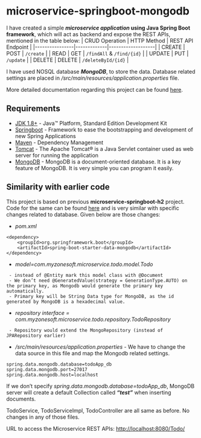 # microservice-springboot-mongodb
I have created a simple ***microservice application* using Java Spring Boot framework**, which will act as backend and expose the REST APIs, mentioned in the table below:
| CRUD Operation | HTTP Method | REST API Endpoint |
|----------------|-------------|-------------------|
| CREATE | POST	| `/create` |
| READ	| GET	| `/findAll` & `/find/{id}` |
| UPDATE | PUT	| `/update` |
| DELETE | DELETE | `/deleteById/{id}` |

I have used NOSQL database ***MongoDB***, to store the data. 
Database related settings are placed in _/src/main/resources/application.properties_ file.

More detailed documentation regarding this project can be found [here](https://myzonesoft.com/2020/10/28/java-full-stack-application-create-a-backend-application-using-spring-boot-with-hardcoded-data/).

## Requirements
- [JDK 1.8+](https://www.oracle.com/java/technologies/javase-downloads.html) - Java™ Platform, Standard Edition Development Kit
- [Springboot](https://spring.io/projects/spring-boot) - Framework to ease the bootstrapping and development of new Spring Applications
- [Maven](https://maven.apache.org/) - Dependency Management
- [Tomcat](http://tomcat.apache.org/) - The Apache Tomcat® is a Java Servlet container used as web server for running the application
- [MongoDB](https://www.mongodb.com/try/download/community) - MongoDB is a document-oriented database. It is a key feature of MongoDB. It is very simple you can program it easily.

## Similarity with earlier code
This project is based on previous **microservice-springboot-h2** project. Code for the same can be found [here](/microservice-springboot-h2) and is very similar with specific changes related to database. 
Given below are those changes:
- _pom.xml_
```
<dependency>
	<groupId>org.springframework.boot</groupId>
	<artifactId>spring-boot-starter-data-mongodb</artifactId>
</dependency>
```
- _model=com.myzonesoft.microservice.todo.model.Todo_
```
 - instead of @Entity mark this model class with @Document
 - We don’t need @GeneratedValue(strategy = GenerationType.AUTO) on the primary key, as Mongodb would generate the primary key automatically. 
 - Primary key will be String Data type for MongoDB, as the id generated by MongoDB is a hexadecimal value.
```
- _repository interface = com.myzonesoft.microservice.todo.repository.TodoRepository_
```
 - Repository would extend the MongoRepository (instead of JPARepository earlier)
```
- _/src/main/resources/application.properties_ - We have to change the data source in this file and map the Mongodb related settings.
```
spring.data.mongodb.database=todoApp_db
spring.data.mongodb.port=27017
spring.data.mongodb.host=localhost
```

If we don’t specify _spring.data.mongodb.database=todoApp_db_, MongoDB server will create a default Collection called ***“test”*** when inserting documents.

TodoService, TodoServiceImpl, TodoController are all same as before. No changes in any of those files.

URL to access the Microservice REST APIs: [http://localhost:8080/Todo/](http://localhost:8080/Todo/)